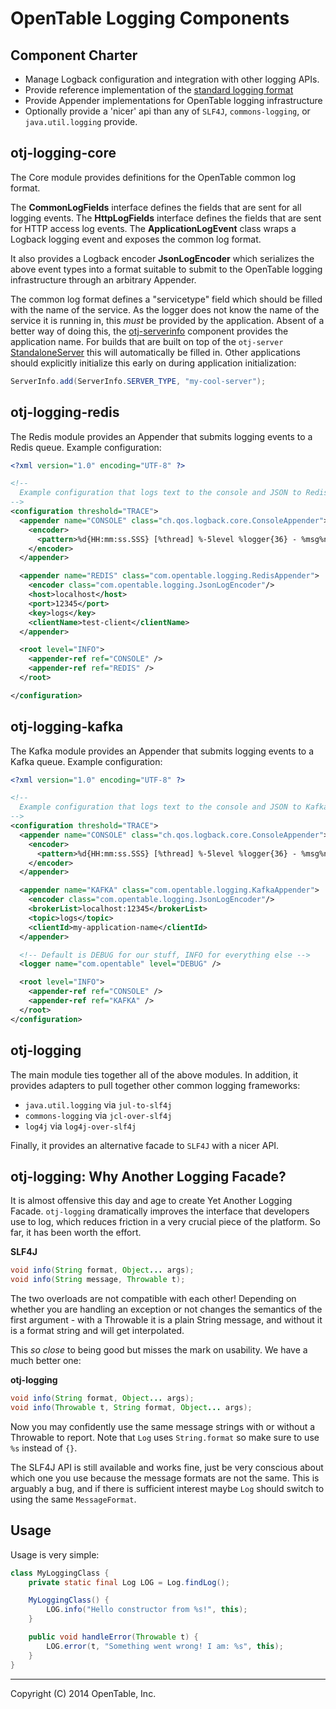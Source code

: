 OpenTable Logging Components
============================

Component Charter
-----------------

* Manage Logback configuration and integration with other logging APIs.
* Provide reference implementation of the 
[standard logging format](https://wiki.otcorp.opentable.com:8443/display/CP/Log+Proposals)
* Provide Appender implementations for OpenTable logging infrastructure
* Optionally provide a 'nicer' api than any of `SLF4J`, `commons-logging`, or `java.util.logging` provide.

otj-logging-core
----------------

The Core module provides definitions for the OpenTable common log format.

The __CommonLogFields__ interface defines the fields that are sent for all logging events.
The __HttpLogFields__ interface defines the fields that are sent for HTTP access log events.
The __ApplicationLogEvent__ class wraps a Logback logging event and exposes the common log format.

It also provides a Logback encoder __JsonLogEncoder__ which serializes the above event types
into a format suitable to submit to the OpenTable logging infrastructure through an arbitrary Appender.

The common log format defines a "servicetype" field which should be filled with the name of the service.
As the logger does not know the name of the service it is running in, this *must* be provided by the application.
Absent of a better way of doing this, the [otj-serverinfo](https://github.com/opentable/otj-serverinfo) component
provides the application name.  For builds that are built on top of the `otj-server`
[StandaloneServer](https://github.com/opentable/otj-server/blob/master/server/src/main/java/com/opentable/server/StandaloneServer.java)
this will automatically be filled in.  Other applications should explicitly initialize this early on during
application initialization:

```java
ServerInfo.add(ServerInfo.SERVER_TYPE, "my-cool-server");
```

otj-logging-redis
-----------------

The Redis module provides an Appender that submits logging events to a Redis queue.  Example configuration:

```xml
<?xml version="1.0" encoding="UTF-8" ?>

<!--
  Example configuration that logs text to the console and JSON to Redis.
-->
<configuration threshold="TRACE">
  <appender name="CONSOLE" class="ch.qos.logback.core.ConsoleAppender">
    <encoder>
      <pattern>%d{HH:mm:ss.SSS} [%thread] %-5level %logger{36} - %msg%n</pattern>
    </encoder>
  </appender>

  <appender name="REDIS" class="com.opentable.logging.RedisAppender">
    <encoder class="com.opentable.logging.JsonLogEncoder"/>
    <host>localhost</host>
    <port>12345</port>
    <key>logs</key>
    <clientName>test-client</clientName>
  </appender>

  <root level="INFO">
    <appender-ref ref="CONSOLE" />
    <appender-ref ref="REDIS" />
  </root>

</configuration>
```

otj-logging-kafka
-----------------

The Kafka module provides an Appender that submits logging events to a Kafka queue.  Example configuration:

```xml
<?xml version="1.0" encoding="UTF-8" ?>

<!--
  Example configuration that logs text to the console and JSON to Kafka
-->
<configuration threshold="TRACE">
  <appender name="CONSOLE" class="ch.qos.logback.core.ConsoleAppender">
    <encoder>
      <pattern>%d{HH:mm:ss.SSS} [%thread] %-5level %logger{36} - %msg%n</pattern>
    </encoder>
  </appender>

  <appender name="KAFKA" class="com.opentable.logging.KafkaAppender">
    <encoder class="com.opentable.logging.JsonLogEncoder"/>
    <brokerList>localhost:12345</brokerList>
    <topic>logs</topic>
    <clientId>my-application-name</clientId>
  </appender>

  <!-- Default is DEBUG for our stuff, INFO for everything else -->
  <logger name="com.opentable" level="DEBUG" />

  <root level="INFO">
    <appender-ref ref="CONSOLE" />
    <appender-ref ref="KAFKA" />
  </root>
</configuration>

```

otj-logging
-----------

The main module ties together all of the above modules.  In addition, it provides adapters to pull
together other common logging frameworks:

* `java.util.logging` via `jul-to-slf4j`
* `commons-logging` via `jcl-over-slf4j`
* `log4j` via `log4j-over-slf4j`

Finally, it provides an alternative facade to `SLF4J` with a nicer API.


otj-logging: Why Another Logging Facade?
----------------------------------------

It is almost offensive this day and age to create Yet Another Logging Facade.
`otj-logging` dramatically improves the interface that developers use to log, which reduces
friction in a very crucial piece of the platform.  So far, it has been worth the effort.

__SLF4J__

```java
void info(String format, Object... args);
void info(String message, Throwable t);
```

The two overloads are not compatible with each other!  Depending on whether you are
handling an exception or not changes the semantics of the first argument - with a Throwable
it is a plain String message, and without it is a format string and will get interpolated.

This *so close* to being good but misses the mark on usability.  We have a much better one:

__otj-logging__

```java
void info(String format, Object... args);
void info(Throwable t, String format, Object... args);
```

Now you may confidently use the same message strings with or without a Throwable to report.
Note that `Log` uses `String.format` so make sure to use `%s` instead of `{}`.

The SLF4J API is still available and works fine, just be very conscious about which one you use
because the message formats are not the same.  This is arguably a bug, and if there is sufficient
interest maybe `Log` should switch to using the same `MessageFormat`.

Usage
-----

Usage is very simple:

```java
class MyLoggingClass {
    private static final Log LOG = Log.findLog();

    MyLoggingClass() {
        LOG.info("Hello constructor from %s!", this);
    }

    public void handleError(Throwable t) {
        LOG.error(t, "Something went wrong! I am: %s", this);
    }
}
```

----
Copyright (C) 2014 OpenTable, Inc.
